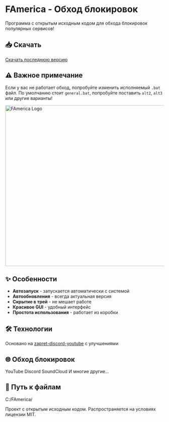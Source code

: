 
<body>
    <h1>FAmerica - Обход блокировок</h1>
    <p>Программа с открытым исходным кодом для обхода блокировок популярных сервисов!</p>
    
<h2>📥 Скачать</h2>
<a href="https://github.com/skrudw/FAmerica/releases" class="badge">Скачать последнюю версию</a>
    
<div class="note">
<h2>⚠️ Важное примечание</h2>
<p>Если у вас не работает обход, попробуйте изменить исполняемый <code>.bat</code> файл. По умолчанию стоит <code>general.bat</code>, попробуйте поставить <code>alt2</code>, <code>alt3</code> или другие варианты!</p>
</div>
<img src="https://github.com/user-attachments/assets/c8152bb7-dfea-456a-a802-27feac7b719b" alt="FAmerica Logo" width="508" height="512">
<h2>✨ Особенности</h2>
<ul class="features">
        <li><strong>Автозапуск</strong> - запускается автоматически с системой</li>
        <li><strong>Автообновления</strong> - всегда актуальная версия</li>
        <li><strong>Скрытие в трей</strong> - не мешает работе</li>
        <li><strong>Красивое GUI</strong> - удобный интерфейс</li>
        <li><strong>Простота использования</strong> - работает из коробки</li>
</ul>
    
<h2>🛠️ Технологии</h2>
    <p>Основано на <a href="https://github.com/Flowseal/zapret-discord-youtube">zapret-discord-youtube</a> с улучшениями</p>
    
 <h2>🌐 Обход блокировок</h2>
    <div class="services">
        <span class="service">YouTube</span>
        <span class="service">Discord</span>
        <span class="service">SoundCloud</span>
        <span class="service">И многие другие...</span>
    </div>
    
<h2>🔧 Путь к файлам</h2>
    <p>C:/FAmerica/</p>

<p>Проект с открытым исходным кодом. Распространяется на условиях лицензии MIT.</p>
</body>
